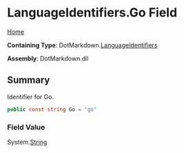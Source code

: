 <a name="_top"></a>

# LanguageIdentifiers\.Go Field

[Home](../../../README.md#_top)

**Containing Type**: DotMarkdown\.[LanguageIdentifiers](../README.md#_top)

**Assembly**: DotMarkdown\.dll

## Summary

Identifier for Go\.

```csharp
public const string Go = "go"
```

### Field Value

System\.[String](https://docs.microsoft.com/en-us/dotnet/api/system.string)